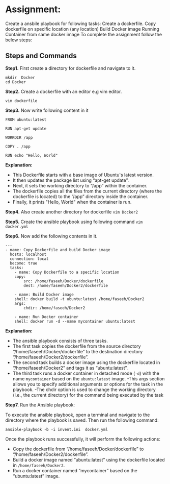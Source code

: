 # Assignment:

 Create a ansbile playbook for following tasks: Create a dockerfile. Copy dockerfile on specific location (any location) Build Docker image Running Container from same docker image
To complete the assignment follow the below steps:



## Steps and Commands
 
**Step1.** First create a directory for dockerfile  and navigate  to it.
```
mkdir  Docker
cd Docker
``` 


**Step2.** Create a dockerfile with an editor e.g vim editor.

`vim dockerfile`



**Step3.** Now write following content in it
``` 
FROM ubuntu:latest
 
RUN apt-get update
 
WORKDIR /app
 
COPY . /app
 
RUN echo "Hello, World"
``` 
**Explanation:**
- This Dockerfile starts with a base image of Ubuntu's latest version.
- It then updates the package list using “apt-get update”.
- Next, it sets the working directory to “/app” within the container.
- The dockerfile copies all the files from the current directory (where the dockerfile is located) to the ”/app” directory inside the container.
- Finally, it prints "Hello, World" when the container is run.
 
**Step4.** Also create another  directory for dockerfile
`vim Docker2`
 
**Step5.** Create the ansible playbook  using following command
`vim docker.yml`
 
**Step6.** Now  add the following contents in it. 
```
---
- name: Copy Dockerfile and build Docker image
  hosts: localhost
  connection: local
  become: true
  tasks:
	- name: Copy Dockerfile to a specific location
  	copy:
    	src: /home/faseeh/Docker/dockerfile
    	dest: /home/faseeh/Docker2/dockerfile
 
	- name: Build Docker image
  	shell: docker build -t ubuntu:latest /home/faseeh/Docker2
  	args:
    	chdir: /home/faseeh/Docker2
 
	- name: Run Docker container
  	shell: docker run -d --name mycontainer ubuntu:latest
``` 
**Explanation:**
- The ansible playbook consists of three tasks.
- The first task copies the dockerfile from the source directory “/home/faseeh/Docker/dockerfile” to the destination directory “/home/faseeh/Docker2/dockerfile”.
- The second task builds a docker image using the dockerfile located in “/home/faseeh/Docker2” and tags it as “ubuntu:latest”.
- The third task runs a docker container in detached mode (`-d`) with the name `mycontainer` based on the `ubuntu:latest` image.
-This args section allows you to specify additional arguments or options for the task in the playbook.
-The chdir option is used to change the working directory (i.e., the current directory) for the command being executed by the task
 
**Step7.** Run the Ansible playbook:
 
To execute the ansible playbook, open a terminal and navigate to the directory where the playbook is saved. Then run the following command:
 
`ansible-playbook -b -i invent.ini  docker.yml`
 
Once the playbook runs successfully, it will perform the following actions:
 
- Copy the dockerfile from “/home/faseeh/Docker/dockerfile” to “/home/faseeh/Docker2/dockerfile”.
- Build a docker image named ”ubuntu:latest” using the dockerfile located in `/home/faseeh/Docker2`.
- Run a docker container named “mycontainer” based on the “ubuntu:latest” image.
 
 
 


